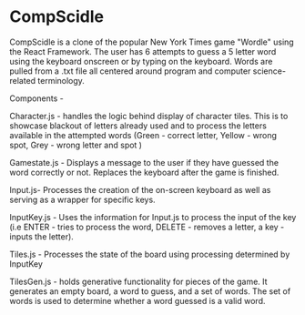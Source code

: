 # CompScidle
CompScidle is a clone of the popular New York Times game "Wordle" using the React Framework.  The user has 6 attempts to guess a 5 letter word using the keyboard onscreen or by typing on the keyboard. Words are pulled from a .txt file all centered around program and computer science-related terminology. 

Components -

Character.js - handles the logic behind display of character tiles. This is to showcase blackout of letters already used and to process the letters available in the attempted words (Green - correct letter, Yellow - wrong spot, Grey - wrong letter and spot )

Gamestate.js - Displays a message to the user if they have guessed the word correctly or not. Replaces the keyboard after the game is finished.

Input.js- Processes the creation of the on-screen keyboard as well as serving as a wrapper for specific keys.

InputKey.js - Uses the information for Input.js to process the input of the key (i.e ENTER - tries to process the word, DELETE - removes a letter,  a key - inputs the letter).

Tiles.js - Processes the state of the board using processing determined by InputKey

TilesGen.js -  holds generative functionality for pieces of the game. It generates an empty board, a word to guess, and a set of words. The set of words is used to determine whether a word guessed is a valid word.
